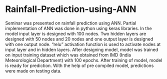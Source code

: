 # Rainfall-Prediction-using-ANN
Seminar was presented on rainfall prediction using ANN. Partial implementation of ANN was done in python using keras libraries.
In the model input layer is designed with 100 nodes. Two hidden layers are designed with 50 nodes and 20 nodes and one output layer is designed with one output node.  “relu” activation function is used to activate nodes at input layer and in hidden layers.  After designing model, model was trained on input training dataset which was obtained from IMD (India Meteorological Department) with 100 epochs. After training of model, model is ready for prediction.  With the help of pre compiled model, predictions were made on testing data.
